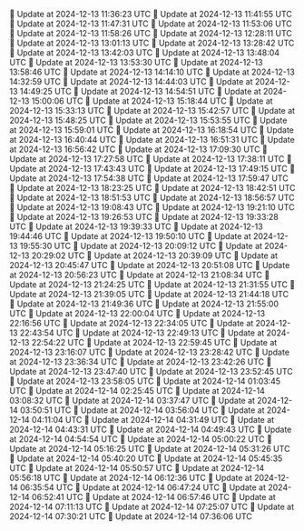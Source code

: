 🔄 Update at 2024-12-13 11:36:23 UTC
🔄 Update at 2024-12-13 11:41:55 UTC
🔄 Update at 2024-12-13 11:47:31 UTC
🔄 Update at 2024-12-13 11:53:06 UTC
🔄 Update at 2024-12-13 11:58:26 UTC
🔄 Update at 2024-12-13 12:28:11 UTC
🔄 Update at 2024-12-13 13:01:13 UTC
🔄 Update at 2024-12-13 13:28:42 UTC
🔄 Update at 2024-12-13 13:42:03 UTC
🔄 Update at 2024-12-13 13:48:04 UTC
🔄 Update at 2024-12-13 13:53:30 UTC
🔄 Update at 2024-12-13 13:58:46 UTC
🔄 Update at 2024-12-13 14:14:10 UTC
🔄 Update at 2024-12-13 14:32:59 UTC
🔄 Update at 2024-12-13 14:44:03 UTC
🔄 Update at 2024-12-13 14:49:25 UTC
🔄 Update at 2024-12-13 14:54:51 UTC
🔄 Update at 2024-12-13 15:00:06 UTC
🔄 Update at 2024-12-13 15:18:44 UTC
🔄 Update at 2024-12-13 15:33:13 UTC
🔄 Update at 2024-12-13 15:42:57 UTC
🔄 Update at 2024-12-13 15:48:25 UTC
🔄 Update at 2024-12-13 15:53:55 UTC
🔄 Update at 2024-12-13 15:59:01 UTC
🔄 Update at 2024-12-13 16:18:54 UTC
🔄 Update at 2024-12-13 16:40:44 UTC
🔄 Update at 2024-12-13 16:51:31 UTC
🔄 Update at 2024-12-13 16:56:42 UTC
🔄 Update at 2024-12-13 17:09:30 UTC
🔄 Update at 2024-12-13 17:27:58 UTC
🔄 Update at 2024-12-13 17:38:11 UTC
🔄 Update at 2024-12-13 17:43:43 UTC
🔄 Update at 2024-12-13 17:49:15 UTC
🔄 Update at 2024-12-13 17:54:38 UTC
🔄 Update at 2024-12-13 17:59:47 UTC
🔄 Update at 2024-12-13 18:23:25 UTC
🔄 Update at 2024-12-13 18:42:51 UTC
🔄 Update at 2024-12-13 18:51:53 UTC
🔄 Update at 2024-12-13 18:56:57 UTC
🔄 Update at 2024-12-13 19:08:43 UTC
🔄 Update at 2024-12-13 19:21:10 UTC
🔄 Update at 2024-12-13 19:26:53 UTC
🔄 Update at 2024-12-13 19:33:28 UTC
🔄 Update at 2024-12-13 19:39:33 UTC
🔄 Update at 2024-12-13 19:44:46 UTC
🔄 Update at 2024-12-13 19:50:10 UTC
🔄 Update at 2024-12-13 19:55:30 UTC
🔄 Update at 2024-12-13 20:09:12 UTC
🔄 Update at 2024-12-13 20:29:02 UTC
🔄 Update at 2024-12-13 20:39:09 UTC
🔄 Update at 2024-12-13 20:45:47 UTC
🔄 Update at 2024-12-13 20:51:08 UTC
🔄 Update at 2024-12-13 20:56:23 UTC
🔄 Update at 2024-12-13 21:08:34 UTC
🔄 Update at 2024-12-13 21:24:25 UTC
🔄 Update at 2024-12-13 21:31:55 UTC
🔄 Update at 2024-12-13 21:39:05 UTC
🔄 Update at 2024-12-13 21:44:18 UTC
🔄 Update at 2024-12-13 21:49:36 UTC
🔄 Update at 2024-12-13 21:55:00 UTC
🔄 Update at 2024-12-13 22:00:04 UTC
🔄 Update at 2024-12-13 22:16:56 UTC
🔄 Update at 2024-12-13 22:34:05 UTC
🔄 Update at 2024-12-13 22:43:54 UTC
🔄 Update at 2024-12-13 22:49:13 UTC
🔄 Update at 2024-12-13 22:54:22 UTC
🔄 Update at 2024-12-13 22:59:45 UTC
🔄 Update at 2024-12-13 23:16:07 UTC
🔄 Update at 2024-12-13 23:28:42 UTC
🔄 Update at 2024-12-13 23:36:34 UTC
🔄 Update at 2024-12-13 23:42:26 UTC
🔄 Update at 2024-12-13 23:47:40 UTC
🔄 Update at 2024-12-13 23:52:45 UTC
🔄 Update at 2024-12-13 23:58:05 UTC
🔄 Update at 2024-12-14 01:03:45 UTC
🔄 Update at 2024-12-14 02:25:45 UTC
🔄 Update at 2024-12-14 03:08:32 UTC
🔄 Update at 2024-12-14 03:37:47 UTC
🔄 Update at 2024-12-14 03:50:51 UTC
🔄 Update at 2024-12-14 03:56:04 UTC
🔄 Update at 2024-12-14 04:11:04 UTC
🔄 Update at 2024-12-14 04:31:49 UTC
🔄 Update at 2024-12-14 04:43:31 UTC
🔄 Update at 2024-12-14 04:49:43 UTC
🔄 Update at 2024-12-14 04:54:54 UTC
🔄 Update at 2024-12-14 05:00:22 UTC
🔄 Update at 2024-12-14 05:16:25 UTC
🔄 Update at 2024-12-14 05:31:26 UTC
🔄 Update at 2024-12-14 05:40:20 UTC
🔄 Update at 2024-12-14 05:45:35 UTC
🔄 Update at 2024-12-14 05:50:57 UTC
🔄 Update at 2024-12-14 05:56:18 UTC
🔄 Update at 2024-12-14 06:12:36 UTC
🔄 Update at 2024-12-14 06:35:54 UTC
🔄 Update at 2024-12-14 06:47:24 UTC
🔄 Update at 2024-12-14 06:52:41 UTC
🔄 Update at 2024-12-14 06:57:46 UTC
🔄 Update at 2024-12-14 07:11:13 UTC
🔄 Update at 2024-12-14 07:25:07 UTC
🔄 Update at 2024-12-14 07:30:21 UTC
🔄 Update at 2024-12-14 07:36:06 UTC
